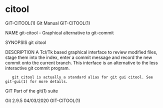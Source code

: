  # citool 
GIT-CITOOL(1)                                                                                     Git Manual                                                                                    GIT-CITOOL(1)

NAME
       git-citool - Graphical alternative to git-commit

SYNOPSIS
       git citool

DESCRIPTION
       A Tcl/Tk based graphical interface to review modified files, stage them into the index, enter a commit message and record the new commit onto the current branch. This interface is an alternative to
       the less interactive git commit program.

       git citool is actually a standard alias for git gui citool. See git-gui(1) for more details.

GIT
       Part of the git(1) suite

Git 2.9.5                                                                                         04/03/2020                                                                                    GIT-CITOOL(1)
